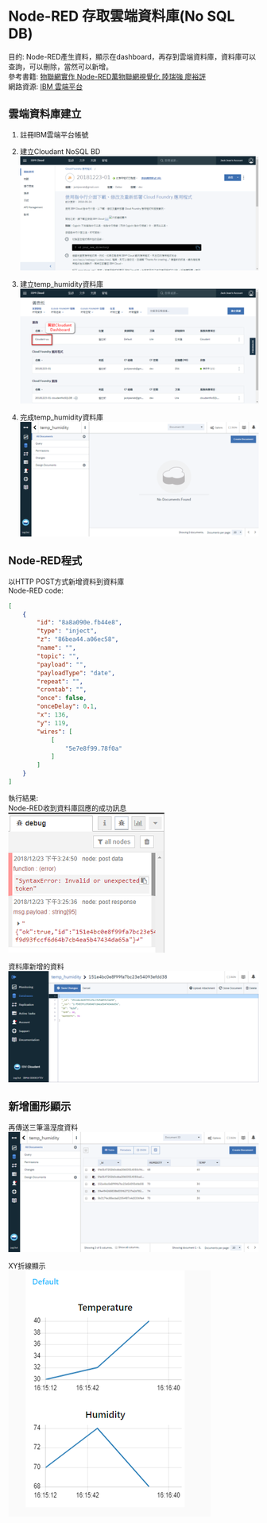 # Node-RED 存取雲端資料庫(No SQL DB)
目的: Node-RED產生資料，顯示在dashboard，再存到雲端資料庫，資料庫可以查詢，可以刪除，當然可以新增。<br>
參考書籍: [物聯網實作 Node-RED萬物聯網視覺化 陸瑞強 廖裕評](https://books.google.com.tw/books?id=5DFsDwAAQBAJ&printsec=frontcover&hl=zh-TW&source=gbs_ge_summary_r&cad=0#v=onepage&q&f=false)<br>
網路資源: [IBM 雲端平台](https://www.ibm.com/cloud-computing/bluemix/zh-hant)<br>

## 雲端資料庫建立
1. 註冊IBM雲端平台帳號

2. 建立Cloudant NoSQL BD
![alt text](https://github.com/jackjeanab/Node-RED/blob/master/IBM_CloudDB_1.png?raw=true "Cloudant NoSQL BD")

3. 建立temp_humidity資料庫
![alt text](https://github.com/jackjeanab/Node-RED/blob/master/IBM_CloudDB_2.png?raw=true "進入Cloudant NoSQL BD")

4. 完成temp_humidity資料庫<br>
![alt text](https://github.com/jackjeanab/Node-RED/blob/master/IBM_CloudDB_3.png?raw=true "Cloudant Dashboard")

## Node-RED程式
以HTTP POST方式新增資料到資料庫<br>
Node-RED code:
```JSON
[
    {
        "id": "8a8a090e.fb44e8",
        "type": "inject",
        "z": "86bea44.a06ec58",
        "name": "",
        "topic": "",
        "payload": "",
        "payloadType": "date",
        "repeat": "",
        "crontab": "",
        "once": false,
        "onceDelay": 0.1,
        "x": 136,
        "y": 119,
        "wires": [
            [
                "5e7e8f99.78f0a"
            ]
        ]
    }
]
```
執行結果:<br>
Node-RED收到資料庫回應的成功訊息<br>
![alt text](https://github.com/jackjeanab/Node-RED/blob/master/Node-RED_response_msg.png?raw=true "資料庫回應的成功訊息")

資料庫新增的資料<br>
![alt text](https://github.com/jackjeanab/Node-RED/blob/master/DB_receive_record.png?raw=true "資料庫新增的資料")

## 新增圖形顯示
再傳送三筆溫溼度資料<br>
![alt text](https://github.com/jackjeanab/Node-RED/blob/master/DB_receive_4record.png?raw=true "新增三筆溫溼度資料")

XY折線顯示<br>
![alt text](https://github.com/jackjeanab/Node-RED/blob/master/show_in_UI.png?raw=true "圖形顯示")
